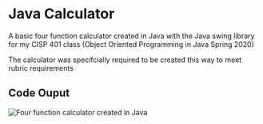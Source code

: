 <h1>Java Calculator</h1>
<p>
  A basic four function calculator created in Java with the Java swing library for my CISP 401 class (Object Oriented Programming in Java Spring 2020)
</p>

<p>
  The calculator was specifcially required to be created this way to meet rubric requirements
</p>


<h2>Code Ouput</h2>
<img href="code_output.png" alt="Four function calculator created in Java">
